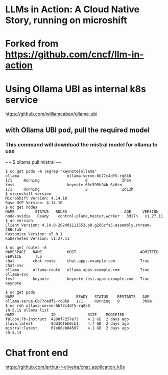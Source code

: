 # LLMs in Action: A Cloud Native Story, running on microshift
# Forked from https://github.com/cncf/llm-in-action

# Using Ollama UBI as internal k8s service
https://github.com/williamcaban/ollama-ubi

## with Ollama UBI pod, pull the required model
### This command will download the mistral model for ollama to use

~~
$ ollama pull mistral
~~


~~~
$ oc get pods -A |egrep "keynote|ollama"
ollama                     ollama-serve-6b77c4df5-rq8k8               1/1     Running                    0               3h6m
test                       keynote-66c595b94b-6z6zn                   1/1     Running                    2               2d12h
$ microshift version
MicroShift Version: 4.14.18
Base OCP Version: 4.14.18
$ oc get nodes
NAME         STATUS   ROLES                         AGE     VERSION
node-nvidia   Ready    control-plane,master,worker   3d17h   v1.27.11
$ oc version
Client Version: 4.14.0-202401111553.p0.g286cfa5.assembly.stream-286cfa5
Kustomize Version: v5.0.1
Kubernetes Version: v1.27.11

$ oc get routes -A
NAMESPACE   NAME           HOST                            ADMITTED   SERVICE      TLS
chat        chat-route     chat.apps.example.com           True       chat-svc     
ollama      ollama-route   ollama.apps.example.com         True       ollama-svc   
test        keynote        keynote-test.apps.example.com   True       keynote      

$ oc get pods
NAME                           READY   STATUS    RESTARTS   AGE
ollama-serve-6b77c4df5-rq8k8   1/1     Running   0          3h9m
$ oc rsh ollama-serve-6b77c4df5-rq8k8 
sh-5.1$ ollama list
NAME              	ID          	SIZE  	MODIFIED   
falcon:7b-instruct	4280f7257e73	4.2 GB	2 days ago	
llava:latest      	8dd30f6b0cb1	4.7 GB	2 days ago	
mistral:latest    	61e88e884507	4.1 GB	2 days ago	
sh-5.1$ 
~~~

# Chat front end 
https://github.com/arthur-r-oliveira/chat_application_k8s
